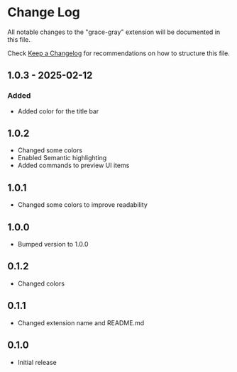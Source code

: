 # Change Log

All notable changes to the "grace-gray" extension will be documented in this file.

Check [Keep a Changelog](http://keepachangelog.com/) for recommendations on how to structure this file.

## 1.0.3 - 2025-02-12
### Added
- Added color for the title bar

## 1.0.2
- Changed some colors
- Enabled Semantic highlighting
- Added commands to preview UI items

## 1.0.1
- Changed some colors to improve readability

## 1.0.0
- Bumped version to 1.0.0

## 0.1.2
- Changed colors
## 0.1.1
- Changed extension name and README.md

## 0.1.0
- Initial release
